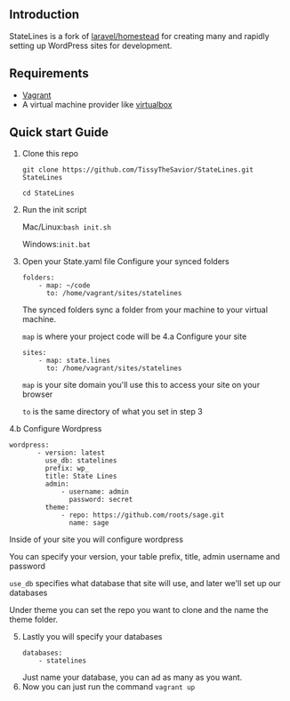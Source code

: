 ## Introduction

StateLines is a fork of [laravel/homestead](https://github.com/laravel/homestead) for creating many and rapidly setting up WordPress sites for development.

Requirements
------------
- [Vagrant](http://vagrantup.com/)
- A virtual machine provider like [virtualbox](http://virtualbox.org)

Quick start Guide
-----------------
1. Clone this repo

   `git clone https://github.com/TissyTheSavior/StateLines.git StateLines`

   `cd StateLines`
2. Run the init script
   
   Mac/Linux:`bash init.sh`
   
   Windows:`init.bat`
3. Open your State.yaml file
   Configure your synced folders
   ```
   folders:
       - map: ~/code
         to: /home/vagrant/sites/statelines
   ```
   The synced folders sync a folder from your machine to your virtual machine.
   
   `map` is where your project code will be
4.a Configure your site
   ```
   sites:
       - map: state.lines
         to: /home/vagrant/sites/statelines
   ```
   `map` is your site domain you'll use this to access your site on your browser
   
   `to` is the same directory of what you set in step 3
   
4.b Configure Wordpress
   ```
   wordpress:
          - version: latest
            use_db: statelines
            prefix: wp_
            title: State Lines
            admin:
                - username: admin
                  password: secret
            theme: 
                - repo: https://github.com/roots/sage.git
                  name: sage
   ```
   Inside of your site you will configure wordpress
   
   You can specify your version, your table prefix, title, admin username and password
   
   `use_db` specifies what database that site will use, and later we'll set up our databases
   
   Under theme you can set the repo you want to clone and the name the theme folder.
   
5. Lastly you will specify your databases
   ```
   databases:
       - statelines
   ```
   Just name your database, you can ad as many as you want.
6. Now you can just run the command `vagrant up`